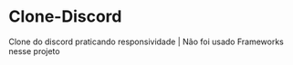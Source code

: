 # Clone-Discord
Clone do discord praticando responsividade | Não foi usado Frameworks nesse projeto
